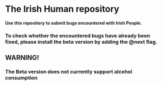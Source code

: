 # The Irish Human repository
#### Use this repository to submit bugs encountered with Irish People.

### To check whether the encountered bugs have already been fixed, please install the beta version by adding the @next flag.

## WARNING!
### The Beta version does not currently support alcohol consumption

